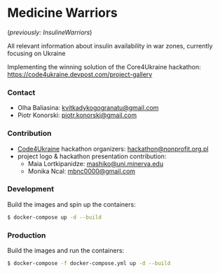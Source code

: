 # Medicine Warriors
(*previously: InsulineWarriors*)

All relevant information about insulin availability in war zones, currently focusing on Ukraine

Implementing the winning solution of the Core4Ukraine hackathon:
https://code4ukraine.devpost.com/project-gallery


### Contact
- Olha Baliasina: kvitkadykogogranatu@gmail.com
- Piotr Konorski: piotr.konorski@gmail.com

### Contribution
- [Code4Ukraine](https://www.nonprofit.org.pl/) hackathon organizers: hackathon@nonprofit.org.pl
- project logo & hackathon presentation contribution:
    - Maia Lortkipanidze: mashiko@uni.minerva.edu
    - Monika Ncal: mbnc0000@gmail.com


### Development
Build the images and spin up the containers:

```sh
$ docker-compose up -d --build
```


### Production
Build the images and run the containers:

```sh
$ docker-compose -f docker-compose.yml up -d --build
```
